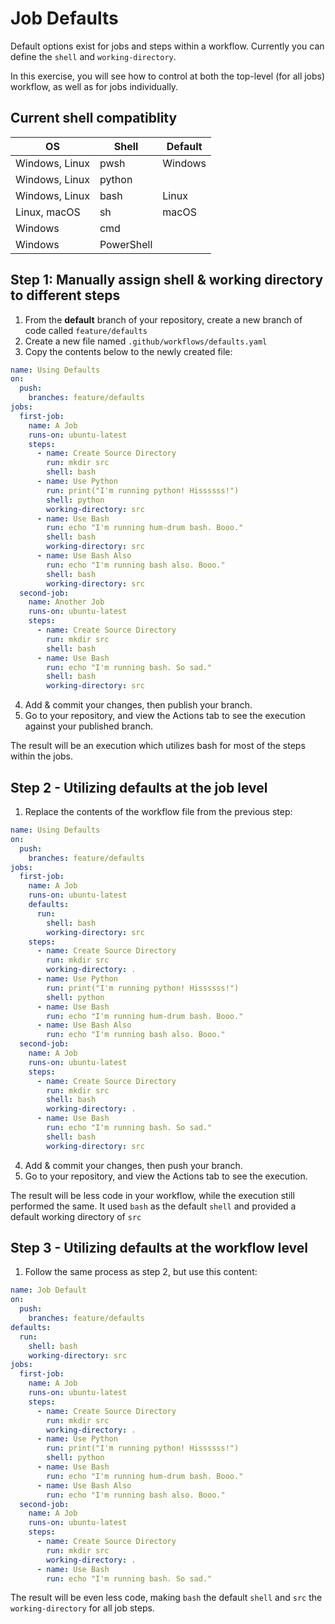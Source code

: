 # Job Defaults

Default options exist for jobs and steps within a workflow. Currently you can define the `shell` and `working-directory`.

In this exercise, you will see how to control at both the top-level (for all jobs) workflow, as well as for jobs individually.

## Current shell compatiblity

|OS|Shell|Default|
|---|---|---|
|Windows, Linux|pwsh|Windows|
|Windows, Linux|python|
|Windows, Linux|bash|Linux|
|Linux, macOS|sh|macOS|
|Windows|cmd|
|Windows|PowerShell|


## Step 1: Manually assign shell & working directory to different steps

1. From the **default** branch of your repository, create a new branch of code called `feature/defaults`
2. Create a new file named `.github/workflows/defaults.yaml`
3. Copy the contents below to the newly created file:

```yaml
name: Using Defaults
on:
  push:
    branches: feature/defaults
jobs:
  first-job:
    name: A Job
    runs-on: ubuntu-latest
    steps:
      - name: Create Source Directory
        run: mkdir src
        shell: bash
      - name: Use Python
        run: print("I'm running python! Hissssss!")
        shell: python
        working-directory: src
      - name: Use Bash
        run: echo "I'm running hum-drum bash. Booo."
        shell: bash
        working-directory: src
      - name: Use Bash Also
        run: echo "I'm running bash also. Booo."
        shell: bash
        working-directory: src
  second-job:
    name: Another Job
    runs-on: ubuntu-latest
    steps:
      - name: Create Source Directory
        run: mkdir src
        shell: bash
      - name: Use Bash
        run: echo "I'm running bash. So sad."
        shell: bash
        working-directory: src
```

4. Add & commit your changes, then publish your branch.
5. Go to your repository, and view the Actions tab to see the execution against your published branch.

The result will be an execution which utilizes bash for most of the steps within the jobs.

## Step 2 - Utilizing defaults at the job level

1. Replace the contents of the workflow file from the previous step:

```yaml
name: Using Defaults
on:
  push:
    branches: feature/defaults
jobs:
  first-job:
    name: A Job
    runs-on: ubuntu-latest
    defaults:
      run:
        shell: bash
        working-directory: src
    steps:
      - name: Create Source Directory
        run: mkdir src
        working-directory: .
      - name: Use Python
        run: print("I'm running python! Hissssss!")
        shell: python
      - name: Use Bash
        run: echo "I'm running hum-drum bash. Booo."
      - name: Use Bash Also
        run: echo "I'm running bash also. Booo."
  second-job:
    name: A Job
    runs-on: ubuntu-latest
    steps:
      - name: Create Source Directory
        run: mkdir src
        shell: bash
        working-directory: .
      - name: Use Bash
        run: echo "I'm running bash. So sad."
        shell: bash
        working-directory: src
```

4. Add & commit your changes, then push your branch.
5. Go to your repository, and view the Actions tab to see the execution.

The result will be less code in your workflow, while the execution still performed the same. It used `bash` as the default `shell` and provided a default working directory of `src`

## Step 3 - Utilizing defaults at the workflow level

1. Follow the same process as step 2, but use this content:

```yaml
name: Job Default
on:
  push:
    branches: feature/defaults
defaults:
  run:
    shell: bash
    working-directory: src
jobs:
  first-job:
    name: A Job
    runs-on: ubuntu-latest
    steps:
      - name: Create Source Directory
        run: mkdir src
        working-directory: .
      - name: Use Python
        run: print("I'm running python! Hissssss!")
        shell: python
      - name: Use Bash
        run: echo "I'm running hum-drum bash. Booo."
      - name: Use Bash Also
        run: echo "I'm running bash also. Booo."
  second-job:
    name: A Job
    runs-on: ubuntu-latest
    steps:
      - name: Create Source Directory
        run: mkdir src
        working-directory: .
      - name: Use Bash
        run: echo "I'm running bash. So sad."
```

The result will be even less code, making `bash` the default `shell` and `src` the `working-directory` for all job steps.
